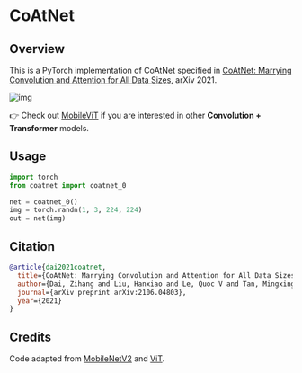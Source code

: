 # CoAtNet

## Overview

This is a PyTorch implementation of CoAtNet specified in [CoAtNet: Marrying Convolution and Attention for All Data Sizes](https://arxiv.org/abs/2106.04803), arXiv 2021.

![img](https://user-images.githubusercontent.com/67839539/135721248-bcd1b2bc-458b-4be2-a793-7a18cf24f703.png)

👉 Check out [MobileViT](https://github.com/chinhsuanwu/mobilevit-pytorch) if you are interested in other **Convolution + Transformer** models.

## Usage

```python
import torch
from coatnet import coatnet_0

net = coatnet_0()
img = torch.randn(1, 3, 224, 224)
out = net(img)
```

## Citation

```bibtex
@article{dai2021coatnet,
  title={CoAtNet: Marrying Convolution and Attention for All Data Sizes},
  author={Dai, Zihang and Liu, Hanxiao and Le, Quoc V and Tan, Mingxing},
  journal={arXiv preprint arXiv:2106.04803},
  year={2021}
}
```

## Credits

Code adapted from [MobileNetV2](https://github.com/tonylins/pytorch-mobilenet-v2) and [ViT](https://github.com/lucidrains/vit-pytorch).
